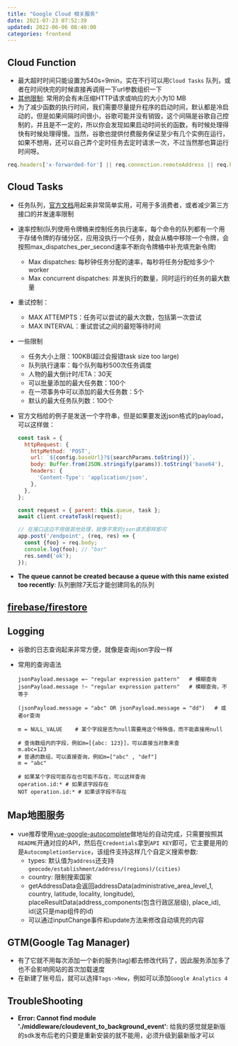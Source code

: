 ```yaml
---
title: "Google Cloud 相关服务"
date: 2021-07-23 07:52:39
updated: 2022-06-06 08:40:00
categories: frontend
---
```


## Cloud Function

- 最大超时时间只能设置为540s=9min，实在不行可以用`Cloud Tasks` 队列，或者在时间快完的时候直接再调用一下url参数组织一下
- [其他限制](https://cloud.google.com/functions/quotas): 常用的会有未压缩HTTP请求或响应的大小为10 MB
- 为了减少函数的执行时间，我们需要尽量提升程序的启动时间，默认都是冷启动的，但是如果间隔时间很小，谷歌可能并没有销毁，这个间隔是谷歌自己控制的，并且是不一定的，所以你会发现如果启动时间长的函数，有时候处理得快有时候处理得慢。当然，谷歌也提供付费服务保证至少有几个实例在运行，如果不想用，还可以自己弄个定时任务去定时请求一次，不过当然那也算运行时间呀。

```javascript
req.headers['x-forwarded-for'] || req.connection.remoteAddress || req.headers['fastly-client-ip']	// 可以通过这种方式获取客户端IP地址
```

## Cloud Tasks

- 任务队列，[官方文档](https://cloud.google.com/tasks/docs/creating-http-target-tasks?hl=zh-cn)用起来非常简单实用，可用于多消费者，或者减少第三方接口的并发速率限制

- 速率控制(队列使用令牌桶来控制任务执行速率，每个命令的队列都有一个用于存储令牌的存储分区，应用没执行一个任务，就会从桶中移除一个令牌，会按照max_dispatches_per_second速率不断向令牌桶中补充填充新令牌)
  - Max dispatches: 每秒钟任务分配的速率，每秒将任务分配给多少个worker
  - Max concurrent dispatches: 并发执行的数量，同时运行的任务的最大数量
  
- 重试控制：
  - MAX ATTEMPTS：任务可以尝试的最大次数，包括第一次尝试
  - MAX INTERVAL：重试尝试之间的最短等待时间
  
- 一些限制

  - 任务大小上限：100KB(超过会报错task size too large)
  - 队列执行速率：每个队列每秒500次任务调度
  - 人物的最大倒计时/ETA：30天
  - 可以批量添加的最大任务数：100个
  - 在一项事务中可以添加的最大任务数：5个
  - 默认的最大任务队列数：100个

- 官方文档给的例子是发送一个字符串，但是如果要发送json格式的payload，可以这样做：

  ```javascript
  const task = {
    httpRequest: {
      httpMethod: 'POST',
      url: `${config.baseUrl}?${searchParams.toString()}`,
      body: Buffer.from(JSON.stringify(params)).toString('base64'),
      headers: {
        'Content-Type': 'application/json',
      },
    },
  };
  
  const request = { parent: this.queue, task };
  await client.createTask(request);
  
  // 在接口这边不用做其他处理，就像平常的json请求那样即可
  app.post('/endpoint', (req, res) => {
    const {foo} = req.body;
    console.log(foo); // "bar"
    res.send('ok');
  });
  ```

- **The queue cannot be created because a queue with this name existed too recently**: 队列删除7天后才能创建同名的队列

<!--more-->

## [firebase/firestore](https://haofly.net/firebase)

## Logging

- 谷歌的日志查询起来非常方便，就像是查询json字段一样

- 常用的查询语法

  ```shell
  jsonPayload.message =~ "regular expression pattern"	# 模糊查询
  jsonPayload.message !~ "regular expression pattern"	# 模糊查询，不等于
  
  (jsonPayload.message = "abc" OR jsonPayload.message = "dd")	# 或者or查询
  
  m = NULL_VALUE	# 某个字段是否为null需要用这个特殊值，而不能直接用null
  
  # 查询数组内的字段，例如m=[{abc: 123}]，可以直接当对象来查
  m.abc=123
  # 普通的数组，可以直接查询，例如m=["abc" , "def"]
  m = "abc"
  
  # 如果某个字段可能存在也可能不存在，可以这样查询
  operation.id:* # 如果该字段存在
  NOT operation.id:* # 如果该字段不存在
  ```

## Map地图服务

- vue推荐使用[vue-google-autocomplete](https://github.com/olefirenko/vue-google-autocomplete)做地址的自动完成，只需要按照其`README`开通对应的API，然后在`Credentials`拿到`API KEY`即可，它主要是用的是`AutocompletionService`，该组件支持这样几个自定义搜索参数:
  - types: 默认值为`address`还支持`geocode/establishment/address/(regions)/(cities)`
  - country: 限制搜索国家
  - getAddressData会返回addressData(administrative_area_level_1, country, latitude, locality, longitude), placeResultData(address_components(包含行政区层级), place_id), id(这只是map组件的id)
  - 可以通过inputChange事件和update方法来修改自动填充的内容

## GTM(Google Tag Manager)

- 有了它就不用每次添加一个新的服务(tag)都去修改代码了，因此服务添加多了也不会影响网站的首次加载速度
- 在新建了账号后，就可以选择`Tags->New`，例如可以添加`Google Analytics 4`

## TroubleShooting

- **Error: Cannot find module './middleware/cloudevent_to_background_event'**: 给我的感觉就是新版的sdk发布后老的只要是重新安装的就不能用，必须升级到最新版才可以

